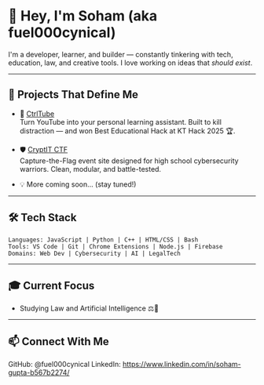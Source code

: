 # 👋 Hey, I'm Soham (aka fuel000cynical)

I'm a developer, learner, and builder — constantly tinkering with tech, education, law, and creative tools. I love working on ideas that *should exist*.

---

## 🚀 Projects That Define Me

- 🎯 [CtrlTube](https://github.com/fuel000cynical/CtrlTube)  
  Turn YouTube into your personal learning assistant. Built to kill distraction — and won Best Educational Hack at KT Hack 2025 🏆.

- 🛡️ [CryptIT CTF](https://github.com/fuel000cynical/CryptIT)  
  Capture-the-Flag event site designed for high school cybersecurity warriors. Clean, modular, and battle-tested.

- 💡 More coming soon... (stay tuned!)

---

## 🛠️ Tech Stack

```plaintext
Languages: JavaScript | Python | C++ | HTML/CSS | Bash
Tools: VS Code | Git | Chrome Extensions | Node.js | Firebase
Domains: Web Dev | Cybersecurity | AI | LegalTech
```

---

## 🎓 Current Focus
- Studying Law and Artificial Intelligence ⚖️🤖

---

## 📫 Connect With Me
GitHub: @fuel000cynical
LinkedIn: https://www.linkedin.com/in/soham-gupta-b567b2274/
